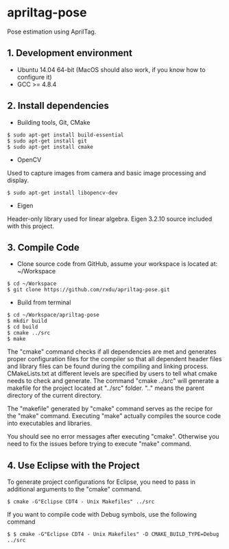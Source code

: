 # apriltag-pose

Pose estimation using AprilTag.

## 1. Development environment

* Ubuntu 14.04 64-bit (MacOS should also work, if you know how to configure it)
* GCC >= 4.8.4

## 2. Install dependencies

* Building tools, Git, CMake
```
$ sudo apt-get install build-essential
$ sudo apt-get install git
$ sudo apt-get install cmake
```

* OpenCV

Used to capture images from camera and basic image processing and display.

```
$ sudo apt-get install libopencv-dev
```

* Eigen

Header-only library used for linear algebra. Eigen 3.2.10 source included with this project.

## 3. Compile Code

* Clone source code from GitHub, assume your workspace is located at: ~/Workspace
```
$ cd ~/Workspace
$ git clone https://github.com/rxdu/apriltag-pose.git
```

* Build from terminal
```
$ cd ~/Workspace/apriltag-pose
$ mkdir build
$ cd build
$ cmake ../src
$ make
```

The "cmake" command checks if all dependencies are met and generates proper configuration files for the compiler so that all dependent header files and library files can be found during the compiling and linking process. CMakeLists.txt at different levels are specified by users to tell what cmake needs to check and generate. The command "cmake ../src" will generate a makefile for the project located at "../src" folder. ".." means the parent directory of the current directory.

The "makefile" generated by "cmake" command serves as the recipe for the "make" command. Executing "make" actually compiles the source code into executables and libraries.

You should see no error messages after executing "cmake". Otherwise you need to fix the issues before trying to execute "make" command.

## 4. Use Eclipse with the Project

To generate project configurations for Eclipse, you need to pass in additional arguments to the "cmake" command.

```
$ cmake -G"Eclipse CDT4 - Unix Makefiles" ../src
```

If you want to compile code with Debug symbols, use the following command

```
$ $ cmake -G"Eclipse CDT4 - Unix Makefiles" -D CMAKE_BUILD_TYPE=Debug ../src
```
